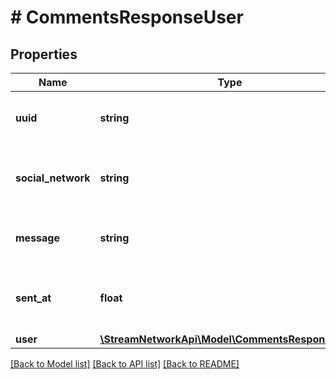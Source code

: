 # # CommentsResponseUser

## Properties

Name | Type | Description | Notes
------------ | ------------- | ------------- | -------------
**uuid** | **string** | The unique identifier for the comment |
**social_network** | **string** | The social network where the comment was sent to |
**message** | **string** | The message of the comment |
**sent_at** | **float** | The timestamp which the comment was sent |
**user** | [**\StreamNetworkApi\Model\CommentsResponseUser**](CommentsResponseUser.md) |  |

[[Back to Model list]](../../README.md#models) [[Back to API list]](../../README.md#endpoints) [[Back to README]](../../README.md)
